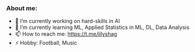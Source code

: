 ### About me:

- 🔭 I’m currently working on hard-skills in AI
- 🌱 I’m currently learning ML, Applied Statistics in ML, DL, Data Analysis
- 📫 How to reach me: https://t.me/iilyshag
- ⚡ Hobby: Football, Music

